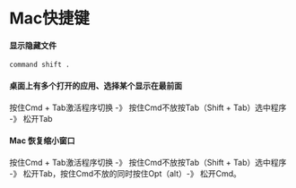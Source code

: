 # Mac快捷键

#### 显示隐藏文件

`command shift .`

#### 桌面上有多个打开的应用、选择某个显示在最前面

按住Cmd + Tab激活程序切换 -》 按住Cmd不放按Tab（Shift + Tab）选中程序 -》 松开Tab

#### Mac 恢复缩小窗口

按住Cmd + Tab激活程序切换 -》 按住Cmd不放按Tab（Shift + Tab）选中程序 -》 松开Tab，按住Cmd不放的同时按住Opt（alt）-》 松开Cmd。

